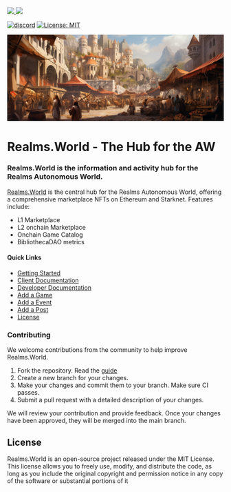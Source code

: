 <a href="https://twitter.com/lootrealms">
<img src="https://img.shields.io/twitter/follow/lootrealms?style=social"/>
</a>
<a href="https://twitter.com/BibliothecaDAO">
<img src="https://img.shields.io/twitter/follow/BibliothecaDAO?style=social"/>
</a>

[![discord](https://img.shields.io/badge/join-bibliothecadao-black?logo=discord&logoColor=white)](https://discord.gg/realmsworld)
[![License: MIT](https://img.shields.io/badge/License-MIT-blue.svg)](https://opensource.org/licenses/MIT)

![background](/apps/docs/assets/images/bg.png)

# Realms.World - The Hub for the AW

### Realms.World is the information and activity hub for the Realms Autonomous World.

[Realms.World](https://realms.world) is the central hub for the Realms Autonomous World, offering a comprehensive marketplace NFTs on Ethereum and Starknet. Features include:

- L1 Marketplace
- L2 onchain Marketplace
- Onchain Game Catalog
- BibliothecaDAO metrics

#### Quick Links

- [Getting Started](#getting-started)
- [Client Documentation](https://docs.realms.world/client-development)
- [Developer Documentation](https://docs.realms.world)
- [Add a Game](https://docs.realms.world/games)
- [Add a Event](https://docs.realms.world/events)
- [Add a Post](https://docs.realms.world/posts)
- [License](./LICENSE)

### Contributing

We welcome contributions from the community to help improve Realms.World.

1. Fork the repository. Read the [guide](https://docs.realms.world/)
2. Create a new branch for your changes.
3. Make your changes and commit them to your branch. Make sure CI passes.
4. Submit a pull request with a detailed description of your changes.

We will review your contribution and provide feedback. Once your changes have been approved, they will be merged into the main branch.

## License

Realms.World is an open-source project released under the MIT License. This license allows you to freely use, modify, and distribute the code, as long as you include the original copyright and permission notice in any copy of the software or substantial portions of it
